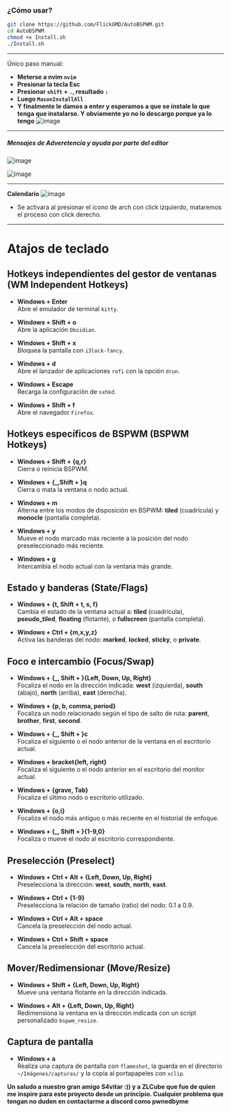 ### **¿Cómo usar?**

```bash
git clone https://github.com/FlickGMD/AutoBSPWM.git
cd AutoBSPWM
chmod +x Install.sh
./Install.sh
```

------------------------------------------------------------------------

Único paso manual:
- **Meterse a nvim `nvim`**
- **Presionar la tecla Esc**
- **Presionar `shift` + `.`, resultado `:`**
- **Luego `MasonInstallAll`**
- **Y finalmente le damos a enter y esperamos a que se instale lo que tenga que instalarse. Y obviamente yo no lo descargo porque ya lo tengo**
![image](https://github.com/user-attachments/assets/19429c8d-4ba7-4279-893b-eb5b9b05bcd4)

---


##### Mensajes de Adveretencia y ayuda por parte del editor

![image](https://github.com/user-attachments/assets/0e37fe0b-9024-4205-9602-47f9fdb56e71)


![image](https://github.com/user-attachments/assets/80774d2b-3513-4452-a843-33888fd3017a)


---

**Calendario**
![image](https://github.com/user-attachments/assets/a534476f-e3e5-497b-955c-1b0b5aebeefd)

- Se activara al presionar el icono de arch con click izquierdo, mataremos el proceso con click derecho.


---

# Atajos de teclado

## Hotkeys independientes del gestor de ventanas (WM Independent Hotkeys)

- **Windows + Enter**  
  Abre el emulador de terminal `kitty`.

- **Windows + Shift + o**  
  Abre la aplicación `Obsidian`.

- **Windows + Shift + x**  
  Bloquea la pantalla con `i3lock-fancy`.

- **Windows + d**  
  Abre el lanzador de aplicaciones `rofi` con la opción `drun`.

- **Windows + Escape**  
  Recarga la configuración de `sxhkd`.

- **Windows + Shift + f**  
  Abre el navegador `Firefox`.

## Hotkeys específicos de BSPWM (BSPWM Hotkeys)

- **Windows + Shift + {q,r}**  
  Cierra o reinicia BSPWM.

- **Windows + {_,Shift + }q**  
  Cierra o mata la ventana o nodo actual.

- **Windows + m**  
  Alterna entre los modos de disposición en BSPWM: **tiled** (cuadrícula) y **monocle** (pantalla completa).

- **Windows + y**  
  Mueve el nodo marcado más reciente a la posición del nodo preseleccionado más reciente.

- **Windows + g**  
  Intercambia el nodo actual con la ventana más grande.

## Estado y banderas (State/Flags)

- **Windows + {t, Shift + t, s, f}**  
  Cambia el estado de la ventana actual a: **tiled** (cuadrícula), **pseudo_tiled**, **floating** (flotante), o **fullscreen** (pantalla completa).

- **Windows + Ctrl + {m,x,y,z}**  
  Activa las banderas del nodo: **marked**, **locked**, **sticky**, o **private**.

## Foco e intercambio (Focus/Swap)

- **Windows + {_, Shift + }{Left, Down, Up, Right}**  
  Focaliza el nodo en la dirección indicada: **west** (izquierda), **south** (abajo), **north** (arriba), **east** (derecha).

- **Windows + {p, b, comma, period}**  
  Focaliza un nodo relacionado según el tipo de salto de ruta: **parent**, **brother**, **first**, **second**.

- **Windows + {_, Shift + }c**  
  Focaliza el siguiente o el nodo anterior de la ventana en el escritorio actual.

- **Windows + bracket{left, right}**  
  Focaliza el siguiente o el nodo anterior en el escritorio del monitor actual.

- **Windows + {grave, Tab}**  
  Focaliza el último nodo o escritorio utilizado.

- **Windows + {o,i}**  
  Focaliza el nodo más antiguo o más reciente en el historial de enfoque.

- **Windows + {_, Shift + }{1-9,0}**  
  Focaliza o mueve el nodo al escritorio correspondiente.

## Preselección (Preselect)

- **Windows + Ctrl + Alt + {Left, Down, Up, Right}**  
  Preselecciona la dirección: **west**, **south**, **north**, **east**.

- **Windows + Ctrl + {1-9}**  
  Preselecciona la relación de tamaño (ratio) del nodo: 0.1 a 0.9.

- **Windows + Ctrl + Alt + space**  
  Cancela la preselección del nodo actual.

- **Windows + Ctrl + Shift + space**  
  Cancela la preselección del escritorio actual.

## Mover/Redimensionar (Move/Resize)

- **Windows + Shift + {Left, Down, Up, Right}**  
  Mueve una ventana flotante en la dirección indicada.

- **Windows + Alt + {Left, Down, Up, Right}**  
  Redimensiona la ventana en la dirección indicada con un script personalizado `bspwm_resize`.

## Captura de pantalla

- **Windows + a**  
  Realiza una captura de pantalla con `flameshot`, la guarda en el directorio `~/Imágenes/capturas/` y la copia al portapapeles con `xclip`.

**Un saludo a nuestro gran amigo S4vitar :)) y a ZLCube que fue de quien me inspire para este proyecto desde un principio. Cualquier problema que tengan no duden en contactarme a discord como pwnedbyme**
